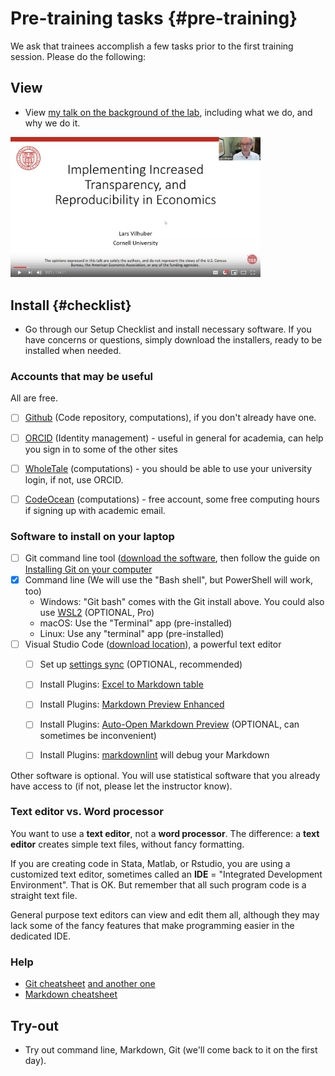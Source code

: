 # Pre-training tasks {#pre-training}

We ask that trainees accomplish a few tasks prior to the first training session. Please do the following:

## View

- View [my talk on the background of the lab](https://www.youtube.com/watch?v=rLoeNzOApFk), including what we do, and why we do it. 

<a href="https://www.youtube.com/watch?v=rLoeNzOApFk"><img alt="Youtube video" src="images/RR_in_Social_Sciences_Statistics_Youtube20200320.png" width="400px"></a>


## Install {#checklist}

- Go through our Setup Checklist and install necessary software. If you have concerns or questions, simply download the installers, ready to be installed when needed.

### Accounts that may be useful

All are free.

- [ ] [Github](https://github.com) (Code repository, computations), if you don't already have one.
- [ ] [ORCID](https://orcid.org) (Identity management) - useful in general for academia, can help you sign in to some of the other sites
- [ ] [WholeTale](https://dashboard.wholetale.org/) (computations) - you should be able to use your university login, if not, use ORCID.
- [ ] [CodeOcean](https://codeocean.com/) (computations) - free account, some free computing hours if signing up with academic email.


### Software to install on your laptop

- [ ] Git command line tool ([download the software](https://git-scm.com/downloads), then follow the guide on [Installing Git on your computer](https://github.com/labordynamicsinstitute/ldi-lab-standards/wiki/Setting-up-Git)
- [x] Command line (We will use the "Bash shell", but PowerShell will work, too) 
    - Windows: "Git bash" comes with the Git install above. You could also use [WSL2](https://docs.microsoft.com/en-us/windows/wsl/install-win10) (OPTIONAL, Pro)
    - macOS: Use the "Terminal" app (pre-installed)
    - Linux: Use any "terminal" app (pre-installed)
- [ ] Visual Studio Code ([download location](https://code.visualstudio.com/)), a powerful text editor
    - [ ] Set up [settings sync](https://code.visualstudio.com/docs/editor/settings-sync) (OPTIONAL, recommended)
    - [ ] Install Plugins:  [Excel to Markdown table](https://marketplace.visualstudio.com/items?itemName=csholmq.excel-to-markdown-table)
    - [ ] Install Plugins:  [Markdown Preview Enhanced](https://marketplace.visualstudio.com/items?itemName=shd101wyy.markdown-preview-enhanced)
    - [ ] Install Plugins:  [Auto-Open Markdown Preview](https://marketplace.visualstudio.com/items?itemName=hnw.vscode-auto-open-markdown-preview) (OPTIONAL, can sometimes be inconvenient)
    - [ ] Install Plugins:  [markdownlint](https://marketplace.visualstudio.com/items?itemName=DavidAnson.vscode-markdownlint) will debug your Markdown


Other software is optional. You will use statistical software that you already have access to (if not, please let the instructor know).

### Text editor vs. Word processor

You want to use a **text editor**, not a **word processor**. The difference: a **text editor** creates simple text files, without fancy formatting.

If you are creating code in Stata, Matlab, or Rstudio, you are using a customized text editor, sometimes called an **IDE** = "Integrated Development Environment". That is OK. But remember that all such program code is a straight text file. 

General purpose text editors can view and edit them all, although they may lack some of the fancy features that make programming easier in the dedicated IDE.


### Help

- [Git cheatsheet](https://github.github.com/training-kit/downloads/github-git-cheat-sheet.pdf) [and another one](https://www.atlassian.com/git/tutorials/atlassian-git-cheatsheet)
- [Markdown cheatsheet](https://guides.github.com/pdfs/markdown-cheatsheet-online.pdf)


## Try-out

- Try out command line, Markdown, Git (we'll come back to it on the first day).